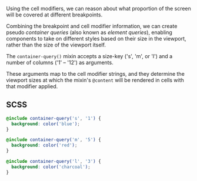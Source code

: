 Using the cell modifiers, we can reason about what proportion of the screen will be covered at different breakpoints.

Combining the breakpoint and cell modifier information, we can create pseudo *container queries* (also known as *element queries*), enabling components to take on different styles based on their size in the viewport, rather than the size of the viewport itself.

The `container-query()` mixin accepts a size-key ('s', 'm', or 'l') and a number of columns ('1' – '12') as arguments.

These arguments map to the cell modifier strings, and they determine the viewport sizes at which the mixin's `@content` will be rendered in cells with that modifier applied.

## SCSS
```scss
@include container-query('s', '1') {
  background: color('blue');
}

@include container-query('m', '5') {
  background: color('red');
}

@include container-query('l', '3') {
  background: color('charcoal');
}
```
